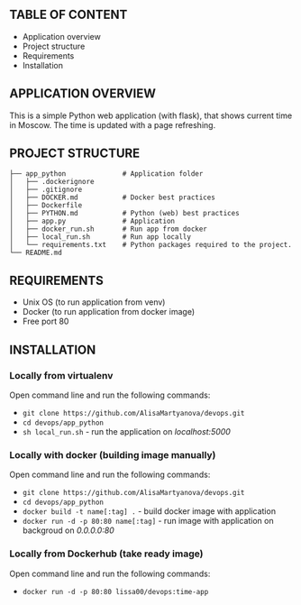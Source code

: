 ## TABLE OF CONTENT

 * Application overview
 * Project structure
 * Requirements
 * Installation
 
## APPLICATION OVERVIEW
 
This is a simple Python web application (with flask), that shows current time in Moscow. The time is updated with a page refreshing.

## PROJECT STRUCTURE


    ├── app_python              # Application folder
    │   ├── .dockerignore        
    │   ├── .gitignore         
    │   ├── DOCKER.md           # Docker best practices
    │   ├── Dockerfile     
    │   ├── PYTHON.md           # Python (web) best practices
    │   ├── app.py              # Application
    │   ├── docker_run.sh       # Run app from docker
    │   ├── local_run.sh        # Run app locally
    │   └── requirements.txt    # Python packages required to the project.         
    └── README.md
    
## REQUIREMENTS

* Unix OS (to run application from venv)
* Docker (to run application from docker image)
* Free port 80

## INSTALLATION

### Locally from virtualenv

Open command line and run the following commands:

* `git clone https://github.com/AlisaMartyanova/devops.git`
* `cd devops/app_python`
* `sh local_run.sh` - run the application on _localhost:5000_

### Locally with docker (building image manually)

Open command line and run the following commands:

* `git clone https://github.com/AlisaMartyanova/devops.git`
* `cd devops/app_python`
* `docker build -t name[:tag] .` - build docker image with application
* `docker run -d -p 80:80 name[:tag]` - run image with application on backgroud on _0.0.0.0:80_

### Locally from Dockerhub (take ready image)

Open command line and run the following commands:

* `docker run -d -p 80:80 lissa00/devops:time-app` 
